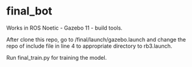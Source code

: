 # final_bot
Works in ROS Noetic - Gazebo 11 - build tools. 

After clone this repo, go to /final/launch/gazebo.launch and change the repo of include file in line 4 to appropriate directory to rb3.launch.

Run final_train.py for training the model. 
